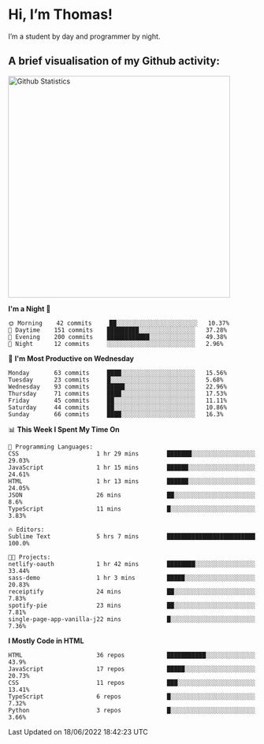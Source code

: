 # Hi, I’m Thomas!
I’m a student by day and programmer by night.

## A brief visualisation of my Github activity:

<img title="My Github Statistics" alt="Github Statistics" width="450px" src="https://github-readme-stats.vercel.app/api?username=thomasrettig&show_icons=true&include_all_commits=true&count_private=true&&hide=issues&theme=tokyonight&border_radius=6px"/>

<!--START_SECTION:waka-->
**I'm a Night 🦉** 

```text
🌞 Morning    42 commits     ██░░░░░░░░░░░░░░░░░░░░░░░   10.37% 
🌆 Daytime    151 commits    █████████░░░░░░░░░░░░░░░░   37.28% 
🌃 Evening    200 commits    ████████████░░░░░░░░░░░░░   49.38% 
🌙 Night      12 commits     ░░░░░░░░░░░░░░░░░░░░░░░░░   2.96%

```
📅 **I'm Most Productive on Wednesday** 

```text
Monday       63 commits     ████░░░░░░░░░░░░░░░░░░░░░   15.56% 
Tuesday      23 commits     █░░░░░░░░░░░░░░░░░░░░░░░░   5.68% 
Wednesday    93 commits     █████░░░░░░░░░░░░░░░░░░░░   22.96% 
Thursday     71 commits     ████░░░░░░░░░░░░░░░░░░░░░   17.53% 
Friday       45 commits     ██░░░░░░░░░░░░░░░░░░░░░░░   11.11% 
Saturday     44 commits     ██░░░░░░░░░░░░░░░░░░░░░░░   10.86% 
Sunday       66 commits     ████░░░░░░░░░░░░░░░░░░░░░   16.3%

```


📊 **This Week I Spent My Time On** 

```text
💬 Programming Languages: 
CSS                      1 hr 29 mins        ███████░░░░░░░░░░░░░░░░░░   29.03% 
JavaScript               1 hr 15 mins        ██████░░░░░░░░░░░░░░░░░░░   24.61% 
HTML                     1 hr 13 mins        ██████░░░░░░░░░░░░░░░░░░░   24.05% 
JSON                     26 mins             ██░░░░░░░░░░░░░░░░░░░░░░░   8.6% 
TypeScript               11 mins             █░░░░░░░░░░░░░░░░░░░░░░░░   3.83%

🔥 Editors: 
Sublime Text             5 hrs 7 mins        █████████████████████████   100.0%

🐱‍💻 Projects: 
netlify-oauth            1 hr 42 mins        ████████░░░░░░░░░░░░░░░░░   33.44% 
sass-demo                1 hr 3 mins         █████░░░░░░░░░░░░░░░░░░░░   20.83% 
receiptify               24 mins             ██░░░░░░░░░░░░░░░░░░░░░░░   7.83% 
spotify-pie              23 mins             ██░░░░░░░░░░░░░░░░░░░░░░░   7.81% 
single-page-app-vanilla-j22 mins             █░░░░░░░░░░░░░░░░░░░░░░░░   7.36%

```

**I Mostly Code in HTML** 

```text
HTML                     36 repos            ███████████░░░░░░░░░░░░░░   43.9% 
JavaScript               17 repos            █████░░░░░░░░░░░░░░░░░░░░   20.73% 
CSS                      11 repos            ███░░░░░░░░░░░░░░░░░░░░░░   13.41% 
TypeScript               6 repos             █░░░░░░░░░░░░░░░░░░░░░░░░   7.32% 
Python                   3 repos             █░░░░░░░░░░░░░░░░░░░░░░░░   3.66%

```



 Last Updated on 18/06/2022 18:42:23 UTC
<!--END_SECTION:waka-->
